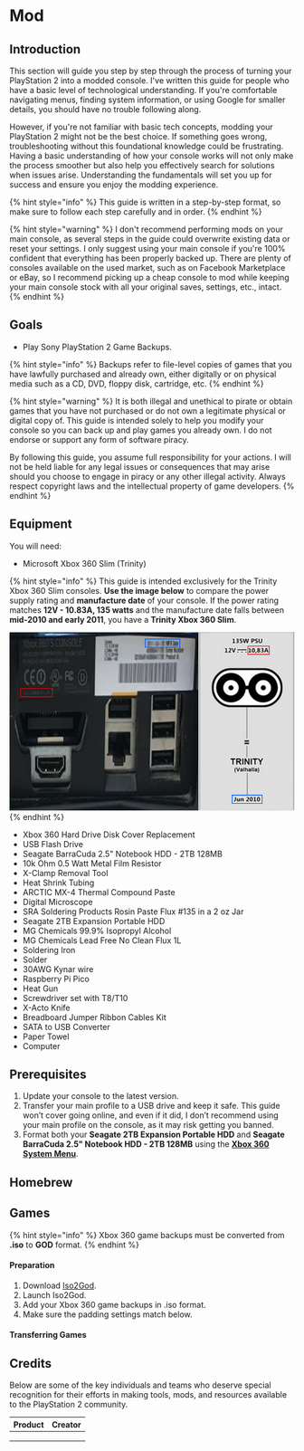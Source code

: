 # Mod

## Introduction

This section will guide you step by step through the process of turning your PlayStation 2 into a modded console. I've written this guide for people who have a basic level of technological understanding. If you're comfortable navigating menus, finding system information, or using Google for smaller details, you should have no trouble following along.

However, if you're not familiar with basic tech concepts, modding your PlayStation 2 might not be the best choice. If something goes wrong, troubleshooting without this foundational knowledge could be frustrating. Having a basic understanding of how your console works will not only make the process smoother but also help you effectively search for solutions when issues arise. Understanding the fundamentals will set you up for success and ensure you enjoy the modding experience.

{% hint style="info" %}
This guide is written in a step-by-step format, so make sure to follow each step carefully and in order.
{% endhint %}

{% hint style="warning" %}
I don't recommend performing mods on your main console, as several steps in the guide could overwrite existing data or reset your settings. I only suggest using your main console if you're 100% confident that everything has been properly backed up. There are plenty of consoles available on the used market, such as on Facebook Marketplace or eBay, so I recommend picking up a cheap console to mod while keeping your main console stock with all your original saves, settings, etc., intact.
{% endhint %}

## Goals

* Play Sony PlayStation 2 Game Backups.

{% hint style="info" %}
Backups refer to file-level copies of games that you have lawfully purchased and already own, either digitally or on physical media such as a CD, DVD, floppy disk, cartridge, etc.
{% endhint %}

{% hint style="warning" %}
It is both illegal and unethical to pirate or obtain games that you have not purchased or do not own a legitimate physical or digital copy of. This guide is intended solely to help you modify your console so you can back up and play games you already own. I do not endorse or support any form of software piracy.

By following this guide, you assume full responsibility for your actions. I will not be held liable for any legal issues or consequences that may arise should you choose to engage in piracy or any other illegal activity. Always respect copyright laws and the intellectual property of game developers.
{% endhint %}

## Equipment

You will need:

* Microsoft Xbox 360 Slim (Trinity)

{% hint style="info" %}
This guide is intended exclusively for the Trinity Xbox 360 Slim consoles. **Use the image below** to compare the power supply rating and **manufacture date** of your console. If the power rating matches **12V - 10.83A, 135 watts** and the manufacture date falls between **mid-2010 and early 2011**, you have a **Trinity Xbox 360 Slim**.



![](../../../.gitbook/assets/Untitled-2.jpg)
{% endhint %}

* Xbox 360 Hard Drive Disk Cover Replacement
* USB Flash Drive
* Seagate BarraCuda 2.5" Notebook HDD - 2TB 128MB
* 10k Ohm 0.5 Watt Metal Film Resistor
* X-Clamp Removal Tool
* Heat Shrink Tubing
* ARCTIC MX-4 Thermal Compound Paste
* Digital Microscope
* SRA Soldering Products Rosin Paste Flux #135 in a 2 oz Jar
* Seagate 2TB Expansion Portable HDD
* MG Chemicals 99.9% Isopropyl Alcohol
* MG Chemicals Lead Free No Clean Flux 1L
* Soldering Iron
* Solder
* 30AWG Kynar wire
* Raspberry Pi Pico
* Heat Gun
* Screwdriver set with T8/T10
* X-Acto Knife
* Breadboard Jumper Ribbon Cables Kit
* SATA to USB Converter
* Paper Towel
* Computer

## Prerequisites

1. Update your console to the latest version.
2. Transfer your main profile to a USB drive and keep it safe. This guide won’t cover going online, and even if it did, I don’t recommend using your main profile on the console, as it may risk getting you banned.
3. Format both your **Seagate 2TB Expansion Portable HDD** and **Seagate BarraCuda 2.5" Notebook HDD - 2TB 128MB** using the [**Xbox 360 System Menu**](https://support.xbox.com/en-AU/help/xbox-360/accessories/using-usb-flash-drive).

## Homebrew

## Games

{% hint style="info" %}
Xbox 360 game backups must be converted from **.iso** to **GOD** format.
{% endhint %}

#### Preparation

1. Download [Iso2God](https://github.com/r4dius/Iso2God/releases/download/1.3.7/iso2god-v1.3.7.zip).
2. Launch Iso2God.
3. Add your Xbox 360 game backups in .iso format.
4. Make sure the padding settings match below.

#### Transferring Games

## Credits

Below are some of the key individuals and teams who deserve special recognition for their efforts in making tools, mods, and resources available to the PlayStation 2 community.

| Product | Creator |
| ------- | ------- |
|         |         |
|         |         |
|         |         |
